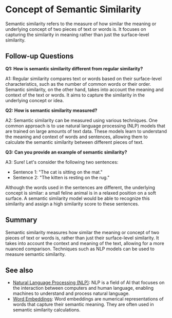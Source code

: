 # Concept of Semantic Similarity

Semantic similarity refers to the measure of how similar the meaning or
underlying concept of two pieces of text or words is. It focuses on capturing
the similarity in meaning rather than just the surface-level similarity.

## Follow-up Questions

**Q1: How is semantic similarity different from regular similarity?**

A1: Regular similarity compares text or words based on their surface-level
characteristics, such as the number of common words or their order. Semantic
similarity, on the other hand, takes into account the meaning and context of
the text or words. It aims to capture the similarity in the underlying concept
or idea.

**Q2: How is semantic similarity measured?**

A2: Semantic similarity can be measured using various techniques. One common
approach is to use natural language processing (NLP) models that are trained on
large amounts of text data. These models learn to understand the meaning and
context of words and sentences, allowing them to calculate the semantic
similarity between different pieces of text.

**Q3: Can you provide an example of semantic similarity?**

A3: Sure! Let's consider the following two sentences:

- Sentence 1: "The cat is sitting on the mat."
- Sentence 2: "The kitten is resting on the rug."

Although the words used in the sentences are different, the underlying concept
is similar: a small feline animal is in a relaxed position on a soft surface.
A semantic similarity model would be able to recognize this similarity and
assign a high similarity score to these sentences.

## Summary

Semantic similarity measures how similar the meaning or concept of two pieces
of text or words is, rather than just their surface-level similarity. It takes
into account the context and meaning of the text, allowing for a more nuanced
comparison. Techniques such as NLP models can be used to measure semantic
similarity.

## See also

- [Natural Language Processing (NLP)](?concept=natural+language+processing&specialist_role=ML+Engineer&target_audience=Manager+without+much+technical+background):
  NLP is a field of AI that focuses on the interaction between computers and
  human language, enabling machines to understand and process natural language.
- [Word Embeddings](?concept=word+embeddings&specialist_role=ML+Engineer&target_audience=Manager+without+much+technical+background):
  Word embeddings are numerical representations of words that capture their
  semantic meaning. They are often used in semantic similarity calculations.